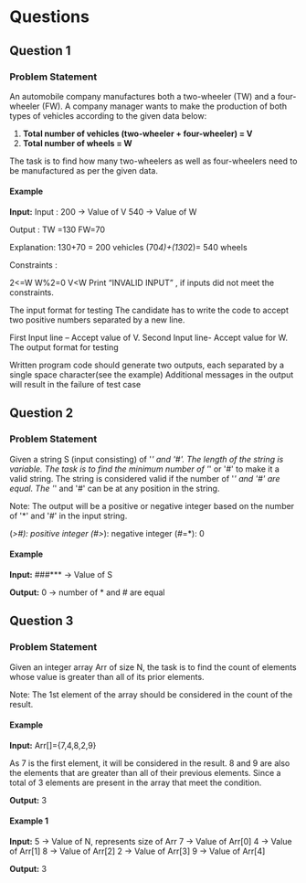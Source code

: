 # Questions

## Question 1

### Problem Statement

An automobile company manufactures both a two-wheeler (TW) and a four-wheeler (FW). A company manager wants to make the production of both types of vehicles according to the given data below:

1. **Total number of vehicles (two-wheeler + four-wheeler) = V**
2. **Total number of wheels = W**

The task is to find how many two-wheelers as well as four-wheelers need to be manufactured as per the given data.

#### Example

**Input:**
Input :
200 -> Value of V
540 -> Value of W

Output :
TW =130 FW=70

Explanation:
130+70 = 200 vehicles
(70*4)+(130*2)= 540 wheels

Constraints :

2<=W
W%2=0
V<W
Print “INVALID INPUT” , if inputs did not meet the constraints.

The input format for testing
The candidate has to write the code to accept two positive numbers separated by a new line.

First Input line – Accept value of V.
Second Input line- Accept value for W.
The output format for testing

Written program code should generate two outputs, each separated by a single space character(see the example)
Additional messages in the output will result in the failure of test case

## Question 2

### Problem Statement

Given a string S (input consisting) of '_' and '#'. The length of the string is variable. The task is to find the minimum number of '_' or '#' to make it a valid string. The string is considered valid if the number of '_' and '#' are equal. The '_' and '#' can be at any position in the string.

Note: The output will be a positive or negative integer based on the number of '\*' and '#' in the input string.

(_>#): positive integer
(#>_): negative integer
(#=\*): 0

#### Example

**Input:**
###\*\*\* -> Value of S

**Output:**
0 → number of \* and # are equal

## Question 3

### Problem Statement

Given an integer array Arr of size N, the task is to find the count of elements whose value is greater than all of its prior elements.

Note: The 1st element of the array should be considered in the count of the result.

#### Example

**Input:**
Arr[]={7,4,8,2,9}

As 7 is the first element, it will be considered in the result.
8 and 9 are also the elements that are greater than all of their previous elements.
Since a total of 3 elements are present in the array that meet the condition.

**Output:**
3

#### Example 1

**Input:**
5 -> Value of N, represents size of Arr
7 -> Value of Arr[0]
4 -> Value of Arr[1]
8 -> Value of Arr[2]
2 -> Value of Arr[3]
9 -> Value of Arr[4]

**Output:**
3
